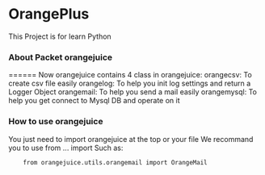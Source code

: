 OrangePlus
==========

This Project is for learn Python

### About Packet orangejuice
======
Now orangejuice contains 4 class in orangejuice:
orangecsv: To create csv file easily
orangelog: To help you init log settings and return a Logger Object
orangemail: To help you send a mail easily
orangemysql: To help you get connect to Mysql DB and operate on it

### How to use orangejuice
You just need to import orangejuice at the top or your file
We recommand you to use from ... import
Such as:
```
    from orangejuice.utils.orangemail import OrangeMail
```
